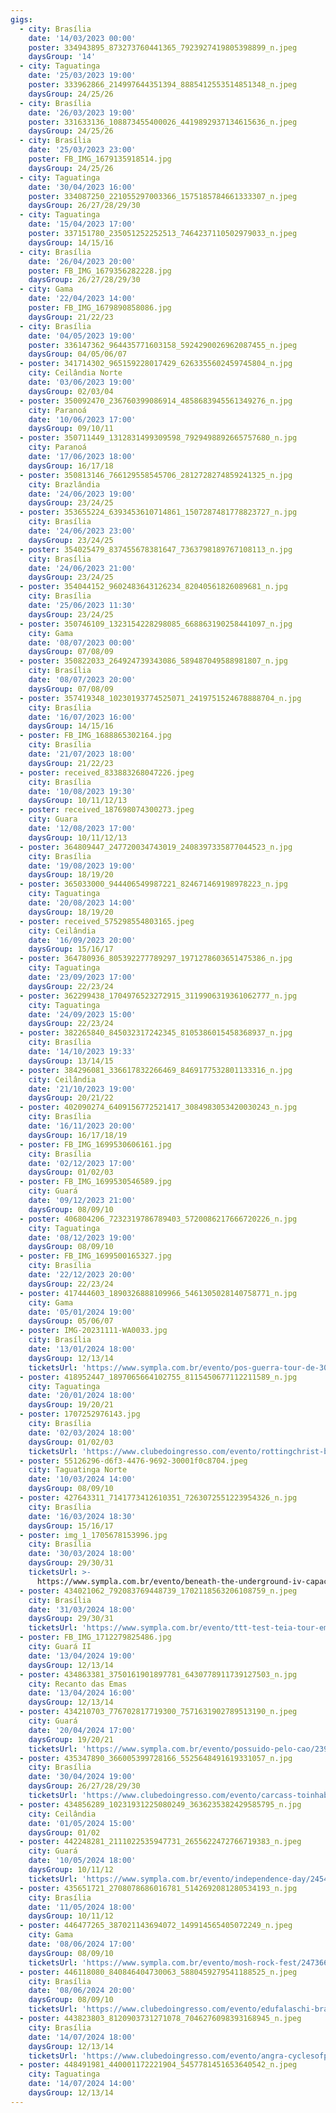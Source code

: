 ```yaml
---
gigs:
  - city: Brasília
    date: '14/03/2023 00:00'
    poster: 334943895_873273760441365_7923927419805398899_n.jpeg
    daysGroup: '14'
  - city: Taguatinga
    date: '25/03/2023 19:00'
    poster: 333962866_214997644351394_8885412553514851348_n.jpeg
    daysGroup: 24/25/26
  - city: Brasília
    date: '26/03/2023 19:00'
    poster: 331633136_108873455400026_4419892937134615636_n.jpeg
    daysGroup: 24/25/26
  - city: Brasília
    date: '25/03/2023 23:00'
    poster: FB_IMG_1679135918514.jpg
    daysGroup: 24/25/26
  - city: Taguatinga
    date: '30/04/2023 16:00'
    poster: 334087250_221055297003366_1575185784661333307_n.jpeg
    daysGroup: 26/27/28/29/30
  - city: Taguatinga
    date: '15/04/2023 17:00'
    poster: 337151780_235051252252513_7464237110502979033_n.jpeg
    daysGroup: 14/15/16
  - city: Brasília
    date: '26/04/2023 20:00'
    poster: FB_IMG_1679356282228.jpg
    daysGroup: 26/27/28/29/30
  - city: Gama
    date: '22/04/2023 14:00'
    poster: FB_IMG_1679890858086.jpg
    daysGroup: 21/22/23
  - city: Brasília
    date: '04/05/2023 19:00'
    poster: 336147362_964435771603158_5924290026962087455_n.jpeg
    daysGroup: 04/05/06/07
  - poster: 341714302_965159228017429_6263355602459745804_n.jpg
    city: Ceilândia Norte
    date: '03/06/2023 19:00'
    daysGroup: 02/03/04
  - poster: 350092470_236760399086914_4858683945561349276_n.jpg
    city: Paranoá
    date: '10/06/2023 17:00'
    daysGroup: 09/10/11
  - poster: 350711449_1312831499309598_7929498892665757680_n.jpg
    city: Paranoá
    date: '17/06/2023 18:00'
    daysGroup: 16/17/18
  - poster: 350813146_766129558545706_2812728274859241325_n.jpg
    city: Brazlândia
    date: '24/06/2023 19:00'
    daysGroup: 23/24/25
  - poster: 353655224_6393453610714861_1507287481778823727_n.jpg
    city: Brasília
    date: '24/06/2023 23:00'
    daysGroup: 23/24/25
  - poster: 354025479_837455678381647_7363798189767108113_n.jpg
    city: Brasília
    date: '24/06/2023 21:00'
    daysGroup: 23/24/25
  - poster: 354044152_9602483643126234_82040561826089681_n.jpg
    city: Brasília
    date: '25/06/2023 11:30'
    daysGroup: 23/24/25
  - poster: 350746109_1323154228298085_668863190258441097_n.jpg
    city: Gama
    date: '08/07/2023 00:00'
    daysGroup: 07/08/09
  - poster: 350822033_264924739343086_589487049588981807_n.jpg
    city: Brasília
    date: '08/07/2023 20:00'
    daysGroup: 07/08/09
  - poster: 357419348_10230193774525071_2419751524678888704_n.jpg
    city: Brasília
    date: '16/07/2023 16:00'
    daysGroup: 14/15/16
  - poster: FB_IMG_1688865302164.jpg
    city: Brasília
    date: '21/07/2023 18:00'
    daysGroup: 21/22/23
  - poster: received_833883268047226.jpeg
    city: Brasília
    date: '10/08/2023 19:30'
    daysGroup: 10/11/12/13
  - poster: received_187698074300273.jpeg
    city: Guara
    date: '12/08/2023 17:00'
    daysGroup: 10/11/12/13
  - poster: 364809447_247720034743019_2408397335877044523_n.jpg
    city: Brasília
    date: '19/08/2023 19:00'
    daysGroup: 18/19/20
  - poster: 365033000_944406549987221_824671469198978223_n.jpg
    city: Taguatinga
    date: '20/08/2023 14:00'
    daysGroup: 18/19/20
  - poster: received_575298554803165.jpeg
    city: Ceilândia
    date: '16/09/2023 20:00'
    daysGroup: 15/16/17
  - poster: 364780936_805392277789297_1971278603651475386_n.jpg
    city: Taguatinga
    date: '23/09/2023 17:00'
    daysGroup: 22/23/24
  - poster: 362299438_1704976523272915_3119906319361062777_n.jpg
    city: Taguatinga
    date: '24/09/2023 15:00'
    daysGroup: 22/23/24
  - poster: 382265840_845032317242345_8105386015458368937_n.jpg
    city: Brasília
    date: '14/10/2023 19:33'
    daysGroup: 13/14/15
  - poster: 384296081_336617832266469_8469177532801133316_n.jpg
    city: Ceilândia
    date: '21/10/2023 19:00'
    daysGroup: 20/21/22
  - poster: 402090274_6409156772521417_3084983053420030243_n.jpg
    city: Brasília
    date: '16/11/2023 20:00'
    daysGroup: 16/17/18/19
  - poster: FB_IMG_1699530606161.jpg
    city: Brasília
    date: '02/12/2023 17:00'
    daysGroup: 01/02/03
  - poster: FB_IMG_1699530546589.jpg
    city: Guará
    date: '09/12/2023 21:00'
    daysGroup: 08/09/10
  - poster: 406804206_7232319786789403_5720086217666720226_n.jpg
    city: Taguatinga
    date: '08/12/2023 19:00'
    daysGroup: 08/09/10
  - poster: FB_IMG_1699500165327.jpg
    city: Brasília
    date: '22/12/2023 20:00'
    daysGroup: 22/23/24
  - poster: 417444603_1890326888109966_5461305028140758771_n.jpg
    city: Gama
    date: '05/01/2024 19:00'
    daysGroup: 05/06/07
  - poster: IMG-20231111-WA0033.jpg
    city: Brasília
    date: '13/01/2024 18:00'
    daysGroup: 12/13/14
    ticketsUrl: 'https://www.sympla.com.br/evento/pos-guerra-tour-de-30-anos/2244482'
  - poster: 418952447_1897065664102755_8115450677112211589_n.jpg
    city: Taguatinga
    date: '20/01/2024 18:00'
    daysGroup: 19/20/21
  - poster: 1707252976143.jpg
    city: Brasília
    date: '02/03/2024 18:00'
    daysGroup: 01/02/03
    ticketsUrl: 'https://www.clubedoingresso.com/evento/rottingchrist-brasilia'
  - poster: 55126296-d6f3-4476-9692-30001f0c8704.jpeg
    city: Taguatinga Norte
    date: '10/03/2024 14:00'
    daysGroup: 08/09/10
  - poster: 427643311_7141773412610351_7263072551223954326_n.jpg
    city: Brasília
    date: '16/03/2024 18:30'
    daysGroup: 15/16/17
  - poster: img_1_1705678153996.jpg
    city: Brasília
    date: '30/03/2024 18:00'
    daysGroup: 29/30/31
    ticketsUrl: >-
      https://www.sympla.com.br/evento/beneath-the-underground-iv-capaca-s-return/2327919
  - poster: 434021062_792083769448739_1702118563206108759_n.jpeg
    city: Brasília
    date: '31/03/2024 18:00'
    daysGroup: 29/30/31
    ticketsUrl: 'https://www.sympla.com.br/evento/ttt-test-teia-tour-em-brasilia/2360689'
  - poster: FB_IMG_1712279825486.jpg
    city: Guará II
    date: '13/04/2024 19:00'
    daysGroup: 12/13/14
  - poster: 434863381_3750161901897781_6430778911739127503_n.jpg
    city: Recanto das Emas
    date: '13/04/2024 16:00'
    daysGroup: 12/13/14
  - poster: 434210703_776702817719300_7571631902789513190_n.jpeg
    city: Guará
    date: '20/04/2024 17:00'
    daysGroup: 19/20/21
    ticketsUrl: 'https://www.sympla.com.br/evento/possuido-pelo-cao/2397092'
  - poster: 435347890_366005399728166_5525648491619331057_n.jpg
    city: Brasília
    date: '30/04/2024 19:00'
    daysGroup: 26/27/28/29/30
    ticketsUrl: 'https://www.clubedoingresso.com/evento/carcass-toinhabrasil'
  - poster: 434856289_10231931225080249_3636235382429585795_n.jpg
    city: Ceilândia
    date: '01/05/2024 15:00'
    daysGroup: 01/02
  - poster: 442248281_2111022535947731_2655622472766719383_n.jpeg
    city: Guará
    date: '10/05/2024 18:00'
    daysGroup: 10/11/12
    ticketsUrl: 'https://www.sympla.com.br/evento/independence-day/2454983'
  - poster: 435651721_2708078686016781_5142692081280534193_n.jpg
    city: Brasília
    date: '11/05/2024 18:00'
    daysGroup: 10/11/12
  - poster: 446477265_387021143694072_149914565405072249_n.jpeg
    city: Gama
    date: '08/06/2024 17:00'
    daysGroup: 08/09/10
    ticketsUrl: 'https://www.sympla.com.br/evento/mosh-rock-fest/2473667'
  - poster: 446118080_840846404730063_5880459279541188525_n.jpeg
    city: Brasília
    date: '08/06/2024 20:00'
    daysGroup: 08/09/10
    ticketsUrl: 'https://www.clubedoingresso.com/evento/edufalaschi-brasilia'
  - poster: 443823803_8120903731271078_7046276098393168945_n.jpeg
    city: Brasília
    date: '14/07/2024 18:00'
    daysGroup: 12/13/14
    ticketsUrl: 'https://www.clubedoingresso.com/evento/angra-cyclesofpaintour'
  - poster: 448491981_440001172221904_5457781451653640542_n.jpeg
    city: Taguatinga
    date: '14/07/2024 14:00'
    daysGroup: 12/13/14
---
```


